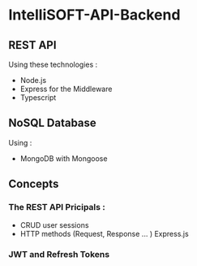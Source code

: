 # IntelliSOFT-API-Backend
## REST API
Using these technologies : 
* Node.js
* Express for the Middleware
* Typescript
## NoSQL Database
Using :
  - MongoDB with Mongoose

## Concepts
### The REST API Pricipals :
  - CRUD user sessions
  - HTTP methods (Request, Response ... ) Express.js

### JWT and Refresh Tokens

  
